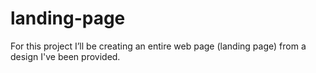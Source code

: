 # landing-page

For this project I’ll be creating an entire web page (landing page) from a design I've been provided. 